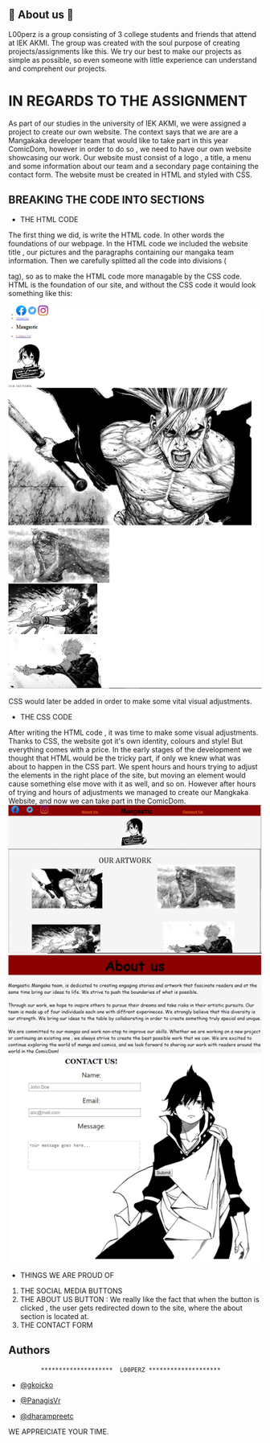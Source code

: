 
## 🔁 About us 🔁
L00perz is a group consisting of 3 college students and friends that attend at IEK AKMI. The group was created with the soul purpose of creating projects/assignments like this. We try our best to make our projects as simple as possible, so even someone with little experience can understand and comprehent our projects.


# IN REGARDS TO THE ASSIGNMENT

As part of our studies in the university of IEK AKMI, we were assigned a project to create our own website. The context says that we are are a Mangakaka developer team that would like to take part in this year ComicDom, however in order to do so , we need to have our own website showcasing our work. Our website must consist of a logo , a title, a menu and some information about our team and a secondary page containing the contact form. The website must be created in HTML and styled with CSS.
## BREAKING THE CODE INTO SECTIONS


- THE HTML CODE

The first thing we did, is write the HTML code. In other words the foundations of our webpage. In the HTML code we included the website title , our pictures and the paragraphs containing our mangaka team  information. Then we carefully splitted all the code into divisions (<div> tag), so as to make the HTML code more managable by the CSS code. HTML  is the foundation of our site, and without the CSS code it would look something like this:

![App Screenshot](nocss.PNG)

CSS would later be added in order to make some vital visual adjustments.

 
- THE CSS CODE
 
After writing the HTML code , it was time to make some visual adjustments. Thanks to CSS, the website got it's own identity, colours and style! But everything comes with a price. In the early stages of the development we thought that HTML would be the tricky part, if only we knew what was about to happen in the CSS part. We spent hours and hours trying to adjust the elements in the right place of the site, but moving an element would cause something else move with it as well, and so on. However after hours of trying and hours of adjustments we managed to create our Mangkaka Website, and now we can take part in the ComicDom.
![App Screenshot](website1.PNG)
![App Screenshot](website2.PNG)
![App Screenshot](website3.PNG)


- THINGS WE ARE PROUD OF 

1. THE SOCIAL MEDIA BUTTONS
2. THE ABOUT US BUTTON : We really like the fact that when the button is clicked , the user gets redirected down to the site, where the about section is located at.
3. THE CONTACT FORM







## Authors

             ********************  L00PERZ ********************

- [@gkojcko](https://github.com/gkojcko)

- [@PanagisVr](https://github.com/PanagisVr)

- [@dharampreetc](https://github.com/dharampreetc)

WE APPREICIATE YOUR TIME.


